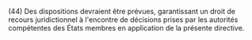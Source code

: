 (44) Des dispositions devraient être prévues, garantissant un droit de recours juridictionnel à l'encontre de décisions prises par les autorités compétentes des États membres en application de la présente directive.